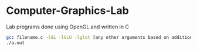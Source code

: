 # Computer-Graphics-Lab
Lab programs done using OpenGL and written in C

```bash
gcc filename.c -lGL -lGLU -lglut [any other arguments based on additional header files]
./a.out
```
